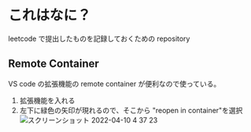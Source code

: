 # これはなに？

leetcode で提出したものを記録しておくための repository

## Remote Container

VS code の拡張機能の remote container が便利なので使っている。

1. 拡張機能を入れる
2. 左下に緑色の矢印が現れるので、そこから "reopen in container"を選択
![スクリーンショット 2022-04-10 4 37 23](https://user-images.githubusercontent.com/48203235/162589168-b9b43207-ecd9-4dd7-a531-6671d927b429.png)
